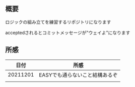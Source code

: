 ## 概要
ロジックの組み立てを練習するリポジトリになります

acceptedされるとコミットメッセージが"ウェイよ"になります

## 所感
|  日付  |  所感  |
| ---- | ---- |
|  20211201  |  EASYでも通らないこと結構あるぞ  |
|    |    |